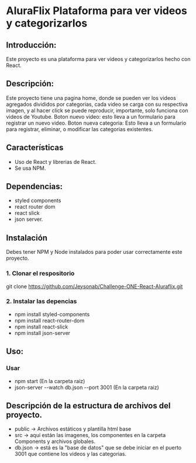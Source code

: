 # AluraFlix Plataforma para ver videos y categorizarlos

## Introducción:
Este proyecto es una plataforma para ver videos y categorizarlos hecho con React.

## Descripción: 
Este proyecto tiene una pagina home, donde se pueden ver los videos agregados divididos por categorias, cada video se carga con su respectiva imagen, y al hacer click se puede reproducir, importante, solo funciona con videos de Youtube.
Boton nuevo video: esto lleva a un formulario para registrar un nuevo video.
Boton nueva categoria: Esto lleva a un formulario para registrar, eliminar, o modificar las categorias existentes.

## Características
* Uso de React y librerias de React.
* Se usa NPM.

## Dependencias:
* styled components
* react router dom
* react slick
* json server.

## Instalación

Debes tener NPM y Node instalados para poder usar correctamente este proyecto. 

### 1. Clonar el respositorio

git clone https://github.com/Jeysonab/Challenge-ONE-React-Aluraflix.git

### 2. Instalar las depencias
* npm install styled-components
* npm install react-router-dom
* npm install react-slick
* npm install json-server

## Uso:

### Usar
* npm start (En la carpeta raiz) 
* json-server --watch db.json --port 3001 (En la carpeta raiz) 

##  Descripción de la estructura de archivos del proyecto.

* public -> Archivos estáticos y plantilla html base
* src -> aquí están las imagenes, los componentes en la carpeta Components y archivos globales.
* db.json -> está es la "base de datos" que se debe iniciar en el puerto 3001 que contiene los videos y las categorias.









